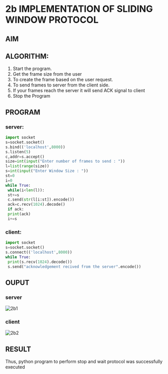 # 2b IMPLEMENTATION OF SLIDING WINDOW PROTOCOL
## AIM
## ALGORITHM:
1. Start the program.
2. Get the frame size from the user
3. To create the frame based on the user request.
4. To send frames to server from the client side.
5. If your frames reach the server it will send ACK signal to client
6. Stop the Program
## PROGRAM
### server:
```python
import socket
s=socket.socket()
s.bind(('localhost',8000))
s.listen(5)
c,addr=s.accept()
size=int(input("Enter number of frames to send : "))
l=list(range(size))
s=int(input("Enter Window Size : "))
st=0
i=0
while True:
 while(i<len(l)):
 st+=s
 c.send(str(l[i:st]).encode())
 ack=c.recv(1024).decode()
 if ack:
 print(ack)
 i+=s
```
### client:
```python
import socket
s=socket.socket()
s.connect(('localhost',8000))
while True: 
 print(s.recv(1024).decode())
 s.send("acknowledgement recived from the server".encode())
```
## OUPUT
### server
![2b1](https://github.com/Aakash0407/2b_SLIDING_WINDOW_PROTOCOL/assets/118799103/db3ef785-412a-4938-8646-a74fbfd74370)

### client
![2b2](https://github.com/Aakash0407/2b_SLIDING_WINDOW_PROTOCOL/assets/118799103/f137862c-a4e2-4b1e-9bed-67fcb9d4c29e)

## RESULT
Thus, python program to perform stop and wait protocol was successfully executed
